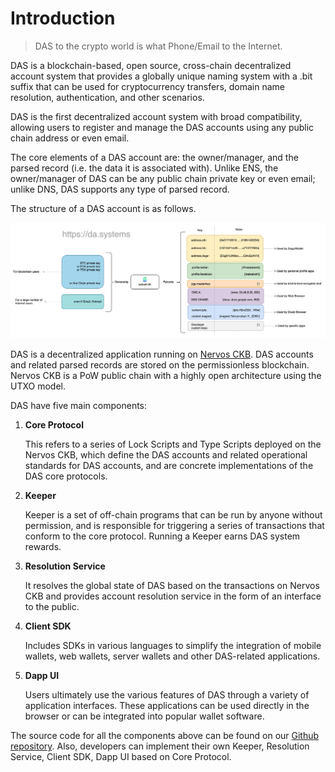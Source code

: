 # Introduction

> DAS to the crypto world is what Phone/Email to the Internet.

DAS is a blockchain-based, open source, cross-chain decentralized account system that provides a globally unique naming system with a .bit suffix that can be used for cryptocurrency transfers, domain name resolution, authentication, and other scenarios.

DAS is the first decentralized account system with broad compatibility, allowing users to register and manage the DAS accounts using any public chain address or even email.

The core elements of a DAS account are: the owner/manager, and the parsed record (i.e. the data it is associated with). Unlike ENS, the owner/manager of DAS can be any public chain private key or even email; unlike DNS, DAS supports any type of parsed record.

The structure of a DAS account is as follows.

<img src="./image-20210721120318336.png" alt="DAS Account Structure" />

DAS is a decentralized application running on [Nervos CKB](https://www.nervos.org/). DAS accounts and related parsed records are stored on the permissionless blockchain. Nervos CKB is a PoW public chain with a highly open architecture using the UTXO model.

DAS have five main components:

1. **Core Protocol**

   This refers to a series of Lock Scripts and Type Scripts deployed on the Nervos CKB, which define the DAS accounts and related operational standards for DAS accounts, and are concrete implementations of the DAS core protocols. 

2. **Keeper**

   Keeper is a set of off-chain programs that can be run by anyone without permission, and is responsible for triggering a series of transactions that conform to the core protocol. Running a Keeper earns DAS system rewards.

3. **Resolution Service**

   It resolves the global state of DAS based on the transactions on Nervos CKB and provides account resolution service in the form of an interface to the public.

4. **Client SDK**

   Includes SDKs in various languages to simplify the integration of mobile wallets, web wallets, server wallets and other DAS-related applications.

5. **Dapp UI**

   Users ultimately use the various features of DAS through a variety of application interfaces. These applications can be used directly in the browser or can be integrated into popular wallet software.

The source code for all the components above can be found on our [Github repository](https://github.com/DeAccountSystems). Also, developers can implement their own Keeper, Resolution Service, Client SDK, Dapp UI based on Core Protocol.
